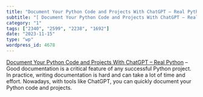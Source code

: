 ```yaml
---
title: "Document Your Python Code and Projects With ChatGPT – Real Python"
subtitle: "[ Document Your Python Code and Projects With ChatGPT – Real Python]( https://realpython.com/documen..."
category: "1"
tags: ["2340", "2599", "2238", "1692"]
date: "2023-11-15"
type: "wp"
wordpress_id: 4678
---
```

[ Document Your Python Code and Projects With ChatGPT – Real Python]( https://realpython.com/document-python-code-with-chatgpt/) –Good documentation is a critical feature of any successful Python project. In practice, writing documentation is hard and can take a lot of time and effort. Nowadays, with tools like ChatGPT, you can quickly document your Python code and projects.